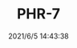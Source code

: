 ﻿---
layout: post 
title: PHR-7
tags: PH
categories: housing-terminal
overview: 
part_number: 0551-1
thumb_img: 
small_img: static/202106/551-20210605.jpg
date: 2021/6/5 14:43:38
---



